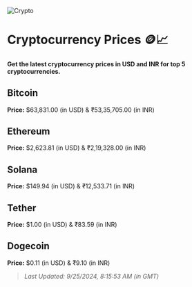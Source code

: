 
![Crypto](https://www.techguide.com.au/wp-content/uploads/2020/11/crypto3.jpeg)

# Cryptocurrency Prices 🪙📈

#### Get the latest cryptocurrency prices in USD and INR for top 5 cryptocurrencies.

## Bitcoin

**Price:** $63,831.00 (in USD) & ₹53,35,705.00 (in INR)

## Ethereum

**Price:** $2,623.81 (in USD) & ₹2,19,328.00 (in INR)

## Solana

**Price:** $149.94 (in USD) & ₹12,533.71 (in INR)

## Tether

**Price:** $1.00 (in USD) & ₹83.59 (in INR)

## Dogecoin

**Price:** $0.11 (in USD) & ₹9.10 (in INR)

> _Last Updated: 9/25/2024, 8:15:53 AM (in GMT)_
